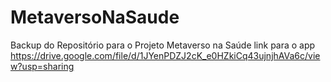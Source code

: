# MetaversoNaSaude
Backup do Repositório para o Projeto Metaverso na Saúde
link para o app
https://drive.google.com/file/d/1JYenPDZJ2cK_e0HZkiCq43ujnjhAVa6c/view?usp=sharing
